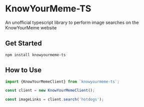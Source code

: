 # KnowYourMeme-TS
An unofficial typescript library to perform image searches on the KnowYourMeme website

## Get Started
`npm install knowyourmeme-ts`

## How to Use
```javascript
import {KnowYourMemeClient} from `knowyourmeme-ts`;

const client = new KnowYourMemeClient();

const imageLinks = client.search('hotdogs');
```